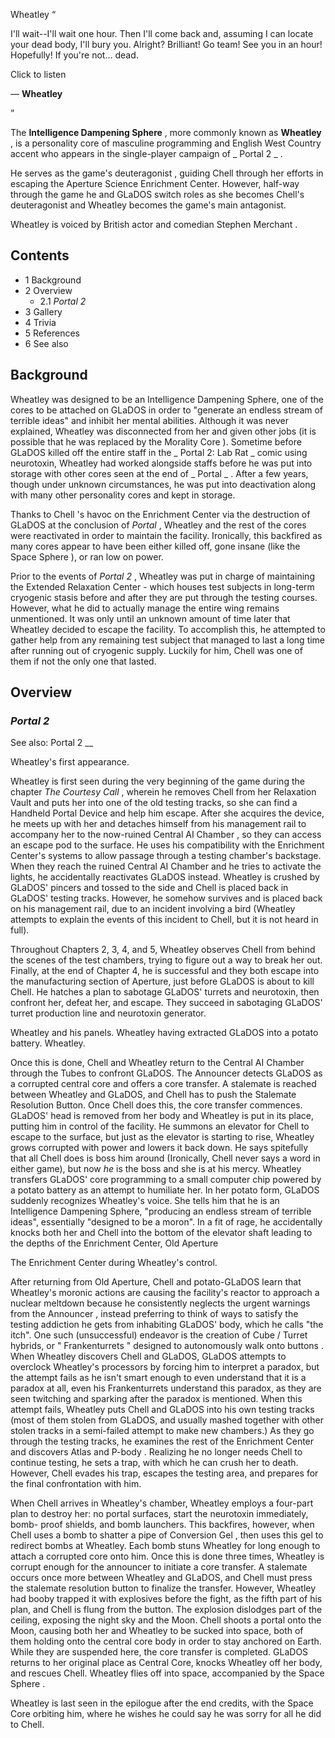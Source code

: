 Wheatley  “

I'll wait--I'll wait one hour. Then I'll come back and, assuming I can locate
your dead body, I'll bury you. Alright? Brilliant! Go team! See you in an
hour! Hopefully! If you're not... dead.  

Click to listen

— **Wheatley**

”  
  
The **Intelligence Dampening Sphere** , more commonly  known as **Wheatley** ,
is a  personality core  of masculine programming and English West Country
accent who appears in the single-player campaign of _ Portal 2  _ .

He serves as the game's  deuteragonist  , guiding  Chell  through her efforts
in escaping the  Aperture Science  Enrichment Center.  However, half-way
through the game he and GLaDOS switch roles as she becomes Chell's
deuteragonist and Wheatley becomes the game's main antagonist.

Wheatley is voiced by British actor and comedian  Stephen Merchant  .

##  Contents

  * 1  Background 
  * 2  Overview 
    * 2.1  _Portal 2_
  * 3  Gallery 
  * 4  Trivia 
  * 5  References 
  * 6  See also 

##  Background

Wheatley was designed to be an Intelligence Dampening Sphere, one of the
cores  to be attached on GLaDOS in order to "generate an endless stream of
terrible ideas" and inhibit her mental abilities. Although it was never
explained, Wheatley was disconnected from her and given other jobs (it is
possible that he was replaced by the  Morality Core  ). Sometime before
GLaDOS  killed off the entire staff in the _ Portal 2: Lab Rat  _ comic using
neurotoxin, Wheatley had worked alongside staffs before he was put into
storage with other cores seen at the end of _ Portal  _ . After a few years,
though under unknown circumstances, he was put into deactivation along with
many other personality cores and kept in storage.

Thanks to  Chell  's havoc on the Enrichment Center via the destruction of
GLaDOS at the conclusion of _Portal_ , Wheatley and the rest of the cores were
reactivated in order to maintain the facility. Ironically, this backfired as
many cores appear to have been either killed off, gone insane (like the  Space
Sphere  ), or ran low on power.

Prior to the events of _Portal 2_ , Wheatley was put in charge of maintaining
the  Extended Relaxation Center  \- which houses test subjects in long-term
cryogenic stasis before and after they are put through the testing courses.
However, what he did to actually manage the entire wing remains unmentioned.
It was only until an unknown amount of time later that Wheatley decided to
escape the facility. To accomplish this, he attempted to gather help from any
remaining test subject that managed to last a long time after running out of
cryogenic supply. Luckily for him, Chell was one of them if not the only one
that lasted.

##  Overview

###  _Portal 2_

See also:  Portal 2  __

Wheatley's first appearance.

Wheatley is first seen during the very beginning of the game during the
chapter _The Courtesy Call_ , wherein he removes Chell from her Relaxation
Vault and puts her into one of the old testing tracks, so she can find a
Handheld Portal Device  and help him escape. After she acquires the device, he
meets up with her and detaches himself from his management rail to accompany
her to the now-ruined  Central AI Chamber  , so they can access an escape pod
to the surface. He uses his compatibility with the Enrichment Center's systems
to allow passage through a testing chamber's backstage.  When they reach the
ruined Central AI Chamber and he tries to activate the lights, he accidentally
reactivates  GLaDOS  instead. Wheatley is crushed by GLaDOS' pincers and
tossed to the side and Chell is placed back in GLaDOS' testing tracks.
However, he somehow survives and is placed back on his management rail, due to
an incident involving a bird (Wheatley attempts to explain the events of this
incident to Chell, but it is not heard in full).

Throughout Chapters 2, 3, 4, and 5, Wheatley observes Chell from behind the
scenes of the test chambers, trying to figure out a way to break her out.
Finally, at the end of Chapter 4, he is successful and they both escape into
the manufacturing section of Aperture, just before GLaDOS is about to kill
Chell. He hatches a plan to sabotage GLaDOS' turrets and neurotoxin, then
confront her, defeat her, and escape. They succeed in sabotaging GLaDOS'
turret  production line and  neurotoxin  generator.

Wheatley and his panels.  Wheatley having extracted GLaDOS into a potato
battery.  Wheatley.

Once this is done, Chell and Wheatley return to the Central AI Chamber through
the  Tubes  to confront GLaDOS. The  Announcer  detects GLaDOS as a corrupted
central core  and offers a core transfer. A stalemate is reached between
Wheatley and GLaDOS, and Chell has to push the Stalemate Resolution Button.
Once Chell does this, the core transfer commences. GLaDOS' head is removed
from her body and Wheatley is put in its place, putting him in control of the
facility. He summons an elevator for Chell to escape to the surface, but just
as the elevator is starting to rise, Wheatley grows corrupted with power and
lowers it back down. He says spitefully that all Chell does is boss him around
(Ironically, Chell never says a word in either game), but now _he_ is the boss
and she is at his mercy. Wheatley transfers GLaDOS' core programming to a
small computer chip powered by a potato battery as an attempt to humiliate
her. In her potato form, GLaDOS suddenly recognizes Wheatley's voice. She
tells him that he is an Intelligence Dampening Sphere, "producing an endless
stream of terrible ideas", essentially "designed to be a moron". In a fit of
rage, he accidentally knocks both her and Chell into the bottom of the
elevator shaft leading to the depths of the Enrichment Center, Old Aperture

The Enrichment Center during Wheatley's control.

After returning from Old Aperture, Chell and potato-GLaDOS learn that
Wheatley's moronic actions are causing the facility's reactor to approach a
nuclear meltdown because he consistently neglects the urgent warnings from the
Announcer  , instead preferring to think of ways to satisfy the testing
addiction he gets from inhabiting GLaDOS' body, which he calls "the itch". One
such (unsuccessful) endeavor is the creation of  Cube  /  Turret  hybrids, or
"  Frankenturrets  " designed to autonomously walk onto  buttons  . When
Wheatley discovers Chell and GLaDOS, GLaDOS attempts to overclock Wheatley's
processors by forcing him to interpret a paradox, but the attempt fails as he
isn't smart enough to even understand that it is a paradox at all, even his
Frankenturrets understand this paradox, as they are seen twitching and
sparking after the paradox is mentioned. When this attempt fails, Wheatley
puts Chell and GLaDOS into his own testing tracks (most of them stolen from
GLaDOS, and usually mashed together with other stolen tracks in a semi-failed
attempt to make new chambers.) As they go through the testing tracks, he
examines the rest of the Enrichment Center and discovers  Atlas  and  P-body
. Realizing he no longer needs Chell to continue testing, he sets a trap, with
which he can  crush  her to death. However, Chell evades his trap, escapes the
testing area, and prepares for the final confrontation with him.

When Chell arrives in Wheatley's chamber, Wheatley employs a four-part plan to
destroy her: no portal surfaces, start the  neurotoxin  immediately, bomb-
proof shields, and  bomb  launchers. This backfires, however, when Chell uses
a bomb to shatter a pipe of  Conversion Gel  , then uses this gel to redirect
bombs at Wheatley. Each bomb stuns Wheatley for long enough to attach a
corrupted core  onto him. Once this is done three times, Wheatley is corrupt
enough for the announcer to initiate a core transfer. A stalemate occurs once
more between Wheatley and GLaDOS, and Chell must press the stalemate
resolution button to finalize the transfer. However, Wheatley had booby
trapped it with explosives before the fight, as the fifth part of his plan,
and Chell is flung from the button. The explosion dislodges part of the
ceiling, exposing the night sky and the Moon. Chell shoots a portal onto the
Moon, causing both her and Wheatley to be sucked into space, both of them
holding onto the central core body in order to stay anchored on Earth. While
they are suspended here, the core transfer is completed. GLaDOS returns to her
original place as Central Core, knocks Wheatley off her body, and rescues
Chell. Wheatley flies off into space, accompanied by the  Space Sphere  .

Wheatley is last seen in the epilogue after the end credits, with the  Space
Core  orbiting him, where he wishes he could say he was sorry for all he did
to Chell.

